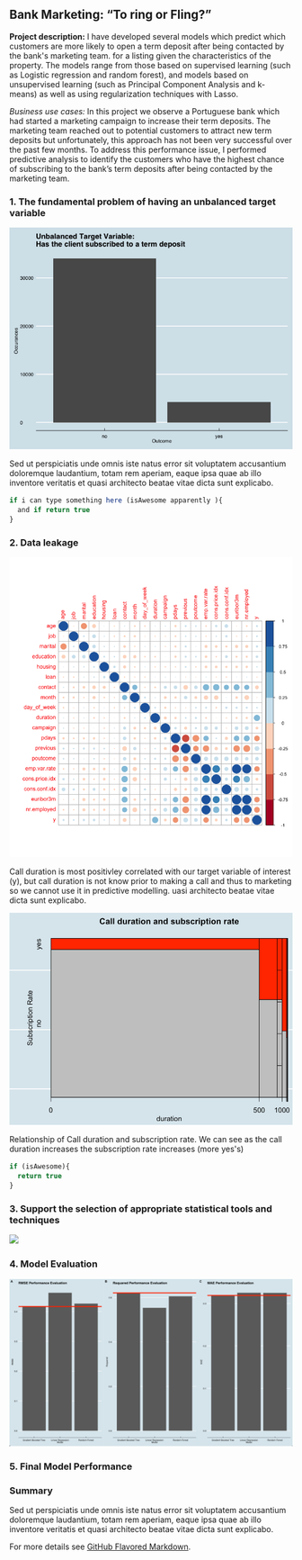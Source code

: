 ## Bank Marketing: “To ring or Fling?”

**Project description:** I have developed several models which predict which customers are more likely to open a term deposit after being contacted by the bank's marketing team. for a listing given the characteristics of the property. The models range from those based on supervised learning (such as Logistic regression and random forest), and models based on unsupervised learning (such as Principal Component Analysis and k-means) as well as using regularization techniques with Lasso. 

*Business use cases:* In this project we observe a Portuguese bank which had started a marketing campaign to increase their term deposits. The marketing team reached out to potential customers to attract new term deposits but unfortunately, this approach has not been very successful over the past few months. To address this performance issue, I performed predictive analysis to identify the customers who have the highest chance of subscribing to the bank’s term deposits after being contacted by the marketing team.

### 1. The fundamental problem of having an unbalanced target variable

<img src="images/Rplot.png?raw=true"/>

Sed ut perspiciatis unde omnis iste natus error sit voluptatem accusantium doloremque laudantium, totam rem aperiam, eaque ipsa quae ab illo inventore veritatis et quasi architecto beatae vitae dicta sunt explicabo. 

```javascript
if i can type something here (isAwesome apparently ){
  and if return true
}
```

### 2. Data leakage 

<img src="images/corrplot.png?raw=true"/>

Call duration is most positivley correlated with our target variable of interest (y), but call duration is not know prior to making a call and thus to marketing so we cannot use it in predictive modelling.  uasi architecto beatae vitae dicta sunt explicabo. 

<img src="images/Duration.png?raw=true"/>

Relationship of Call duration and subscription rate. We can see as the call duration increases the subscription rate increases (more yes's) 

```javascript
if (isAwesome){
  return true
}
```

### 3. Support the selection of appropriate statistical tools and techniques

<img src="images/dummy_thumbnail.jpg?raw=true"/>

### 4. Model Evaluation 
<img src="images/comparison.png?raw=true"/>

### 5. Final Model Performance  

### Summary
Sed ut perspiciatis unde omnis iste natus error sit voluptatem accusantium doloremque laudantium, totam rem aperiam, eaque ipsa quae ab illo inventore veritatis et quasi architecto beatae vitae dicta sunt explicabo. 

For more details see [GitHub Flavored Markdown](https://guides.github.com/features/mastering-markdown/).

